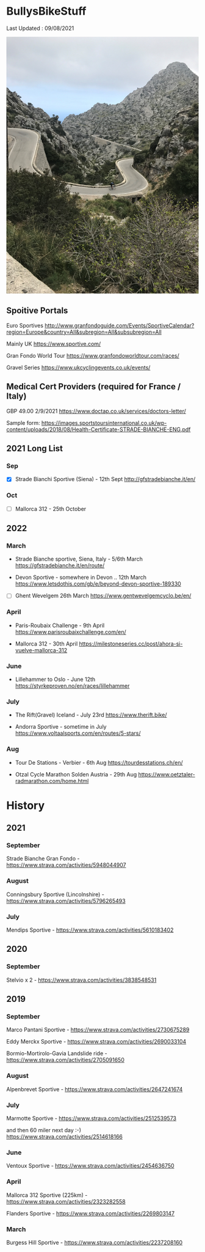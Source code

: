# BullysBikeStuff

Last Updated : 09/08/2021 

![]( AndySaColobra4.JPG)

## Spoitive Portals 
Euro Sportives 
http://www.granfondoguide.com/Events/SportiveCalendar?region=Europe&country=All&subregion=All&subsubregion=All

Mainly UK
https://www.sportive.com/

Gran Fondo World Tour
https://www.granfondoworldtour.com/races/

Gravel Series
https://www.ukcyclingevents.co.uk/events/

## Medical Cert Providers (required for France / Italy)
GBP 49.00 2/9/2021
https://www.doctap.co.uk/services/doctors-letter/

Sample form:
https://images.sportstoursinternational.co.uk/wp-content/uploads/2018/08/Health-Certificate-STRADE-BIANCHE-ENG.pdf


## 2021 Long List 

### Sep

- [X] Strade Bianchi Sportive (Siena) - 12th Sept 
http://gfstradebianche.it/en/

### Oct 
- [ ] Mallorca 312 - 25th October

## 2022

### March
* Strade Bianche sportive, Siena, Italy - 5/6th March 
https://gfstradebianche.it/en/route/

* Devon Sportive - somewhere in Devon .. 12th March 
https://www.letsdothis.com/gb/e/beyond-devon-sportive-189330

- [ ] Ghent Wevelgem 26th March
https://www.gentwevelgemcyclo.be/en/

### April

* Paris-Roubaix Challenge - 9th April 
https://www.parisroubaixchallenge.com/en/

* Mallorca 312 - 30th April
https://milestoneseries.cc/post/ahora-si-vuelve-mallorca-312

### June 
* Lillehammer to Oslo - June 12th
https://styrkeproven.no/en/races/lillehammer

### July
* The Rift(Gravel) Iceland - July 23rd 
https://www.therift.bike/

* Andorra Sportive - sometime in July
https://www.voltaalsports.com/en/routes/5-stars/

### Aug
* Tour De Stations - Verbier - 6th Aug
https://tourdesstations.ch/en/

* Otzal Cycle Marathon Solden Austria - 29th Aug
https://www.oetztaler-radmarathon.com/home.html

# History

## 2021

### September 
Strade Bianche Gran Fondo - https://www.strava.com/activities/5948044907

### August 
Conningsbury Sportive (Lincolnshire) - https://www.strava.com/activities/5796265493

### July 
Mendips Sportive - https://www.strava.com/activities/5610183402

## 2020 

### September 
Stelvio x 2 - https://www.strava.com/activities/3838548531

## 2019

### September
Marco Pantani Sportive - https://www.strava.com/activities/2730675289

Eddy Merckx Sportive - https://www.strava.com/activities/2690033104

Bormio-Mortirolo-Gavia Landslide ride - https://www.strava.com/activities/2705091650


### August 
Alpenbrevet Sportive - https://www.strava.com/activities/2647241674

### July
Marmotte Sportive - https://www.strava.com/activities/2512539573

and then 60 miler next day :-)
https://www.strava.com/activities/2514618166


### June 
Ventoux Sportive - https://www.strava.com/activities/2454636750

### April 
Mallorca 312 Sportive (225km) - https://www.strava.com/activities/2323282558

Flanders Sportive - https://www.strava.com/activities/2269803147

### March
Burgess Hill Sportive - https://www.strava.com/activities/2237208160